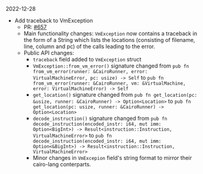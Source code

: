 2022-12-28
* Add traceback to VmException
    * PR: [#657](https://github.com/lambdaclass/cairo-rs/pull/657)
    * Main functionality changes: `VmException` now contains a traceback in the form of a String which lists the locations (consisting of filename, line, column and pc) of the calls leading to the error.
    * Public API changes: 
        * `traceback` field added to `VmException` struct
        * `VmException::from_vm_error()` signature changed from `pub fn from_vm_error(runner: &CairoRunner, error: VirtualMachineError, pc: usize) -> Self` to `pub fn from_vm_error(runner: &CairoRunner, vm: &VirtualMachine, error: VirtualMachineError) -> Self`
        * `get_location()` signature changed from `pub fn get_location(pc: &usize, runner: &CairoRunner) -> Option<Location>` to `pub fn get_location(pc: usize, runner: &CairoRunner) -> Option<Location>`
        * `decode_instruction()` signature changed from `pub fn decode_instruction(encoded_instr: i64, mut imm: Option<BigInt>) -> Result<instruction::Instruction, VirtualMachineError>` to `pub fn decode_instruction(encoded_instr: i64, mut imm: Option<&BigInt>) -> Result<instruction::Instruction, VirtualMachineError>`
        * Minor changes in `VmExcepion` field's string format to mirror their cairo-lang conterparts.
